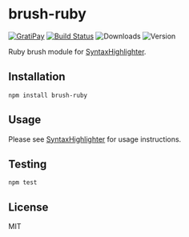 # brush-ruby

[![GratiPay](https://img.shields.io/gratipay/user/alexgorbatchev.svg)](https://gratipay.com/alexgorbatchev/)
[![Build Status](https://travis-ci.org/syntaxhighlighter/brush-ruby.svg)](https://travis-ci.org/syntaxhighlighter/brush-ruby)
![Downloads](https://img.shields.io/npm/dm/brush-ruby.svg)
![Version](https://img.shields.io/npm/v/brush-ruby.svg)

Ruby brush module for [SyntaxHighlighter](https://github.com/syntaxhighlighter/syntaxhighlighter).

## Installation

```
npm install brush-ruby
```

## Usage

Please see [SyntaxHighlighter](https://github.com/syntaxhighlighter/syntaxhighlighter) for usage instructions.

## Testing

```
npm test
```

## License

MIT
